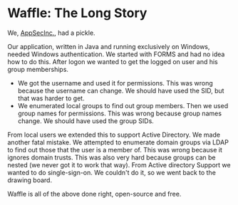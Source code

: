 Waffle: The Long Story
======================

We, [AppSecInc.](http://www.appsecinc.com), had a pickle. 

Our application, written in Java and running exclusively on Windows, needed Windows authentication. We started with FORMS and had no idea how to do this. After logon we wanted to get the logged on user and his group memberships.

* We got the username and used it for permissions. This was wrong because the username can change. We should have used the SID, but that was harder to get.
* We enumerated local groups to find out group members. Then we used group names for permissions. This was wrong because group names change. We should have used the group SIDs.

From local users we extended this to support Active Directory. We made another fatal mistake. We attempted to enumerate domain groups via LDAP to find out those that the user is a member of. This was wrong because it ignores domain trusts. This was also very hard because groups can be nested (we never got it to work that way).
From Active directory Support we wanted to do single-sign-on. We couldn't do it, so we went back to the drawing board. 

Waffle is all of the above done right, open-source and free.


